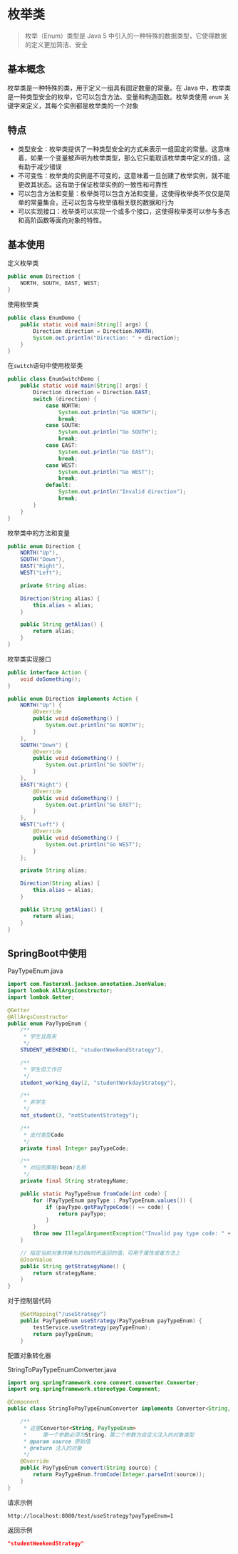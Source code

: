 # 枚举类

> 枚举（Enum）类型是 Java 5 中引入的一种特殊的数据类型，它使得数据的定义更加简洁、安全

## 基本概念

枚举类是一种特殊的类，用于定义一组具有固定数量的常量。在 Java 中，枚举类是一种类型安全的枚举，它可以包含方法、变量和构造函数。枚举类使用 `enum` 关键字来定义，其每个实例都是枚举类的一个对象

## 特点

- 类型安全：枚举类提供了一种类型安全的方式来表示一组固定的常量。这意味着，如果一个变量被声明为枚举类型，那么它只能取该枚举类中定义的值，这有助于减少错误
- 不可变性：枚举类的实例是不可变的，这意味着一旦创建了枚举实例，就不能更改其状态。这有助于保证枚举实例的一致性和可靠性
- 可以包含方法和变量：枚举类可以包含方法和变量，这使得枚举类不仅仅是简单的常量集合，还可以包含与枚举值相关联的数据和行为
- 可以实现接口：枚举类可以实现一个或多个接口，这使得枚举类可以参与多态和高阶函数等面向对象的特性。

## 基本使用

定义枚举类

```java
public enum Direction {
    NORTH, SOUTH, EAST, WEST;
}
```

使用枚举类

```java
public class EnumDemo {
    public static void main(String[] args) {
        Direction direction = Direction.NORTH;
        System.out.println("Direction: " + direction);
    }
}
```

在`switch`语句中使用枚举类

```java
public class EnumSwitchDemo {
    public static void main(String[] args) {
        Direction direction = Direction.EAST;
        switch (direction) {
            case NORTH:
                System.out.println("Go NORTH");
                break;
            case SOUTH:
                System.out.println("Go SOUTH");
                break;
            case EAST:
                System.out.println("Go EAST");
                break;
            case WEST:
                System.out.println("Go WEST");
                break;
            default:
                System.out.println("Invalid direction");
                break;
        }
    }
}
```

枚举类中的方法和变量

```java
public enum Direction {
    NORTH("Up"),
    SOUTH("Down"),
    EAST("Right"),
    WEST("Left");

    private String alias;

    Direction(String alias) {
        this.alias = alias;
    }

    public String getAlias() {
        return alias;
    }
}
```

枚举类实现接口

```java
public interface Action {
    void doSomething();
}

public enum Direction implements Action {
    NORTH("Up") {
        @Override
        public void doSomething() {
            System.out.println("Go NORTH");
        }
    },
    SOUTH("Down") {
        @Override
        public void doSomething() {
            System.out.println("Go SOUTH");
        }
    },
    EAST("Right") {
        @Override
        public void doSomething() {
            System.out.println("Go EAST");
        }
    },
    WEST("Left") {
        @Override
        public void doSomething() {
            System.out.println("Go WEST");
        }
    };

    private String alias;

    Direction(String alias) {
        this.alias = alias;
    }

    public String getAlias() {
        return alias;
    }
}
```

## SpringBoot中使用

PayTypeEnum.java

```java
import com.fasterxml.jackson.annotation.JsonValue;
import lombok.AllArgsConstructor;
import lombok.Getter;

@Getter
@AllArgsConstructor
public enum PayTypeEnum {
    /**
     * 学生且周末
     */
    STUDENT_WEEKEND(1, "studentWeekendStrategy"),

    /**
     * 学生但工作日
     */
    student_working_day(2, "studentWorkdayStrategy"),

    /**
     * 非学生
     */
    not_student(3, "notStudentStrategy");

    /**
     * 支付类型Code
     */
    private final Integer payTypeCode;

    /**
     * 对应的策略(bean)名称
     */
    private final String strategyName;

    public static PayTypeEnum fromCode(int code) {
        for (PayTypeEnum payType : PayTypeEnum.values()) {
            if (payType.getPayTypeCode() == code) {
                return payType;
            }
        }
        throw new IllegalArgumentException("Invalid pay type code: " + code);
    }

    // 指定当前对象转换为JSON时所返回的值，可用于属性或者方法上
    @JsonValue
    public String getStrategyName() {
        return strategyName;
    }
}
```

对于控制层代码

```java
    @GetMapping("/useStrategy")
    public PayTypeEnum useStrategy(PayTypeEnum payTypeEnum) {
        testService.useStrategy(payTypeEnum);
        return payTypeEnum;
    }
```

配置对象转化器

StringToPayTypeEnumConverter.java

```java
import org.springframework.core.convert.converter.Converter;
import org.springframework.stereotype.Component;

@Component
public class StringToPayTypeEnumConverter implements Converter<String, PayTypeEnum> {

    /**
     * 这里Converter<String, PayTypeEnum>
     *     第一个参数必须为String，第二个参数为自定义注入的对象类型
     * @param source 原始值
     * @return 注入的对象
     */
    @Override
    public PayTypeEnum convert(String source) {
        return PayTypeEnum.fromCode(Integer.parseInt(source));
    }
}
```

请求示例

```
http://localhost:8080/test/useStrategy?payTypeEnum=1
```

返回示例

```json
"studentWeekendStrategy"
```
